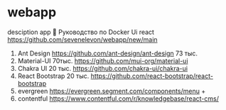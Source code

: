 # webapp
desciption app
📃 Руководство по Docker
Ui react
https://github.com/sevenelevon/webapp/new/main
1. Ant Design https://github.com/ant-design/ant-design 73 тыс.
2. Material-UI 70тыс. https://github.com/mui-org/material-ui
3. Chakra UI 20 тыс. https://github.com/chakra-ui/chakra-ui
4. React Bootstrap 20 тыс. https://github.com/react-bootstrap/react-bootstrap
5. evergreen https://evergreen.segment.com/components/menu +
6. contentful https://www.contentful.com/r/knowledgebase/react-cms/
